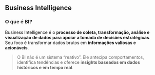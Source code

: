 ## **Business Intelligence**

### O que é BI?

Business Intelligence é o **processo de coleta, transformação, análise e visualização de dados para apoiar a tomada de decisões estratégicas**. Seu foco é transformar dados brutos em **informações valiosas e acionáveis**.

> O BI não é um sistema “reativo”. Ele antecipa comportamentos, identifica tendências e oferece **insights baseados em dados históricos e em tempo real**.